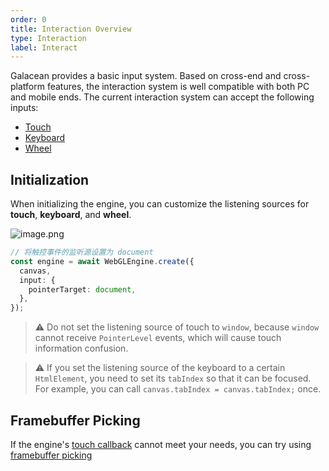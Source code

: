 ```yaml
---
order: 0
title: Interaction Overview
type: Interaction
label: Interact
---
```


Galacean provides a basic input system. Based on cross-end and cross-platform features, the interaction system is well compatible with both PC and mobile ends. The current interaction system can accept the following inputs:

- [Touch](/en/docs/input/pointer/)
- [Keyboard](/en/docs/input/keyboard/)
- [Wheel](/en/docs/input/wheel/)

## Initialization

When initializing the engine, you can customize the listening sources for **touch**, **keyboard**, and **wheel**.

<img src="https://mdn.alipayobjects.com/huamei_yo47yq/afts/img/A*GbQ_QLO0kjYAAAAAAAAAAAAADhuCAQ/original" alt="image.png" style="zoom:100%;" />

```typescript
// 将触控事件的监听源设置为 document
const engine = await WebGLEngine.create({
  canvas,
  input: {
    pointerTarget: document,
  },
});
```

> ⚠️ Do not set the listening source of touch to `window`, because `window` cannot receive `PointerLevel` events, which will cause touch information confusion.

> ⚠️ If you set the listening source of the keyboard to a certain `HtmlElement`, you need to set its `tabIndex` so that it can be focused. For example, you can call `canvas.tabIndex = canvas.tabIndex;` once.

## Framebuffer Picking

If the engine's [touch callback](/en/docs/input/pointer/#触控回调) cannot meet your needs, you can try using [framebuffer picking](/en/docs/input/framebuffer-picker/)

